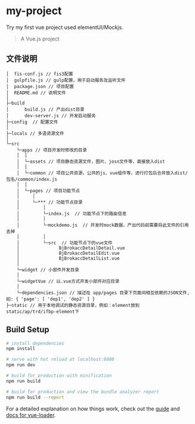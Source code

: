 # my-project
Try my first vue project used elementUI/Mockjs. 
> A Vue.js project

## 文件说明

```
│  fis-conf.js // fis3配置
│  gulpfile.js // gulp配置，用于启动服务及监听文件
│  package.json // 项目配置
│  README.md // 说明文件
│  
├─build
│      build.js // 产出dist目录
│      dev-server.js // 开发启动服务
├─config  // 配置文件
│      
├─locals // 多语资源文件
│      
└─src  
    └─apps // 项目开发时修改的目录
    │  │      
    │  └─assets // 项目静态资源文件，图片、josn文件等，直接放入dist
    │  │      
    │  └─common // 项目公共资源，公共的js、vue组件等，进行打包后合并放入dist/包名/common/index.js
    │  │      
    │  └─pages // 项目功能节点
    │     │
    │     └─*** // 功能节点目录
    │         │
    │         └─index.js  // 功能节点下的路由信息
    │         │
    │         └─mockdemo.js  // 开发时mock数据，产出代码前需要将此文件的引用去掉
    │         │
    │         └─src  // 功能节点下的vue文件
    │               BjBrokaccDetailDetail.vue
    │               BjBrokaccDetailEdit.vue
    │               BjBrokaccDetailList.vue
    │
    └─widget // 小部件开发目录
    │
    └─widgetVue // 以.vue方式开发小部件对应目录
    │
    └─dependencies.json // 描述在 app/pages 目录下页面间相互依赖的JSON文件, 如: { 'page': [ 'dep1', 'dep2' ] }
├─static // 用于本地调试的静态资源目录，例如：element放到 static/ap/trd/ifbp-element下
```

## Build Setup

``` bash
# install dependencies
npm install

# serve with hot reload at localhost:8080
npm run dev

# build for production with minification
npm run build

# build for production and view the bundle analyzer report
npm run build --report
```

For a detailed explanation on how things work, check out the [guide](http://vuejs-templates.github.io/webpack/) and [docs for vue-loader](http://vuejs.github.io/vue-loader).
